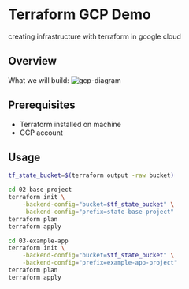 # Terraform GCP Demo
creating infrastructure with terraform in google cloud

## Overview

What we will build:
![gcp-diagram](./assets/gcp-aws-demo.svg)

## Prerequisites

- Terraform installed on machine
- GCP account

## Usage
```bash
tf_state_bucket=$(terraform output -raw bucket)
```

```bash
cd 02-base-project
terraform init \
    -backend-config="bucket=$tf_state_bucket" \
    -backend-config="prefix=state-base-project"
terraform plan
terraform apply
```

```bash
cd 03-example-app
terraform init \
    -backend-config="bucket=$tf_state_bucket" \
    -backend-config="prefix=example-app-project"
terraform plan
terraform apply
```